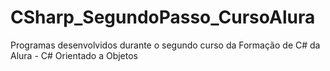 # CSharp_SegundoPasso_CursoAlura
Programas desenvolvidos durante o segundo curso da Formação de C# da Alura - C# Orientado a Objetos
